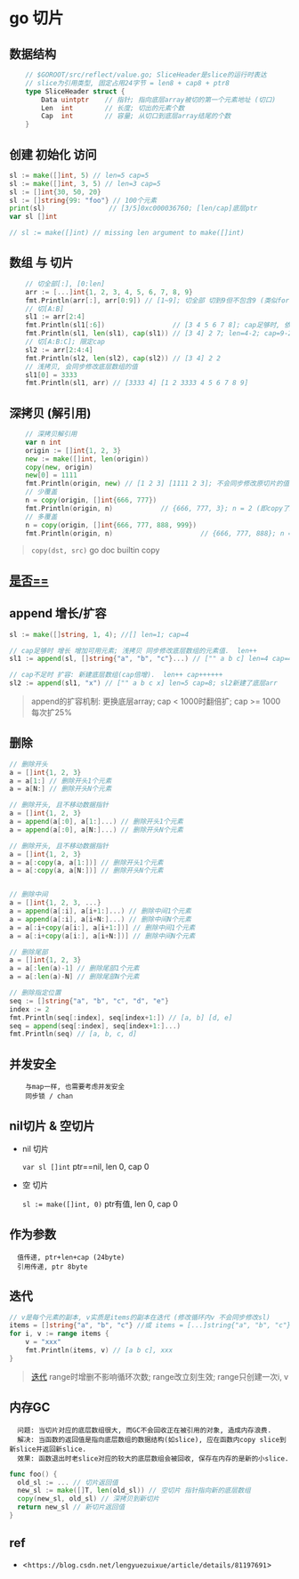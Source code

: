 # go 切片

## 数据结构

```go
    // $GOROOT/src/reflect/value.go; SliceHeader是slice的运行时表达
    // slice为引用类型, 固定占用24字节 = len8 + cap8 + ptr8
    type SliceHeader struct {
        Data uintptr    // 指针; 指向底层array被切的第一个元素地址 (切口)
        Len  int        // 长度; 切出的元素个数
        Cap  int        // 容量; 从切口到底层array结尾的个数
    }
```

## 创建 初始化 访问

```go
sl := make([]int, 5) // len=5 cap=5
sl := make([]int, 3, 5) // len=3 cap=5
sl := []int{30, 50, 20}
sl := []string{99: "foo"} // 100个元素
print(sl)                // [3/5]0xc000036760; [len/cap]底层ptr
var sl []int

// sl := make([]int) // missing len argument to make([]int)
```

## 数组 与 切片

```go
	// 切全部[:], [0:len]
	arr := [...]int{1, 2, 3, 4, 5, 6, 7, 8, 9}
	fmt.Println(arr[:], arr[0:9]) // [1~9]; 切全部 切到9但不包含9 (类似for i=0; i<len(); i++)
	// 切[A:B]
	sl1 := arr[2:4]
	fmt.Println(sl1[:6])                 // [3 4 5 6 7 8]; cap足够时, 依然能切到(:4)后面的元素
	fmt.Println(sl1, len(sl1), cap(sl1)) // [3 4] 2 7; len=4-2; cap=9-2
	// 切[A:B:C]; 限定cap
	sl2 := arr[2:4:4]
	fmt.Println(sl2, len(sl2), cap(sl2)) // [3 4] 2 2
	// 浅拷贝, 会同步修改底层数组的值
	sl1[0] = 3333
	fmt.Println(sl1, arr) // [3333 4] [1 2 3333 4 5 6 7 8 9]
```

## 深拷贝 (解引用)

```go
	// 深拷贝解引用
	var n int
	origin := []int{1, 2, 3}
	new := make([]int, len(origin))
	copy(new, origin)
	new[0] = 1111
	fmt.Println(origin, new) // [1 2 3] [1111 2 3]; 不会同步修改原切片的值
	// 少覆盖
	n = copy(origin, []int{666, 777}) 
	fmt.Println(origin, n)            // {666, 777, 3}; n = 2 (即copy了2个值)
	// 多覆盖
	n = copy(origin, []int{666, 777, 888, 999})
	fmt.Println(origin, n)                      // {666, 777, 888}; n = 3 (即copy了3个值)
```

> `copy(dst, src)` go doc builtin copy

## [是否==](go-type-compare.md#slice)

## append 增长/扩容

```go
sl := make([]string, 1, 4); //[] len=1; cap=4

// cap足够时 增长 增加可用元素; 浅拷贝 同步修改底层数组的元素值.  len++
sl1 := append(sl, []string{"a", "b", "c"}...) // ["" a b c] len=4 cap=4; sl&sl1共享底层arr

// cap不足时 扩容: 新建底层数组(cap倍增).  len++ cap++++++
sl2 := append(sl1, "x") // ["" a b c x] len=5 cap=8; sl2新建了底层arr
```

> append的扩容机制: 更换底层array; cap < 1000时翻倍扩;  cap >= 1000 每次扩25%

## 删除

```go
// 删除开头
a = []int{1, 2, 3}
a = a[1:] // 删除开头1个元素
a = a[N:] // 删除开头N个元素

// 删除开头, 且不移动数据指针
a = []int{1, 2, 3}
a = append(a[:0], a[1:]...) // 删除开头1个元素
a = append(a[:0], a[N:]...) // 删除开头N个元素

// 删除开头, 且不移动数据指针
a = []int{1, 2, 3}
a = a[:copy(a, a[1:])] // 删除开头1个元素
a = a[:copy(a, a[N:])] // 删除开头N个元素


// 删除中间
a = []int{1, 2, 3, ...}
a = append(a[:i], a[i+1:]...) // 删除中间1个元素
a = append(a[:i], a[i+N:]...) // 删除中间N个元素
a = a[:i+copy(a[i:], a[i+1:])] // 删除中间1个元素
a = a[:i+copy(a[i:], a[i+N:])] // 删除中间N个元素

// 删除尾部
a = []int{1, 2, 3}
a = a[:len(a)-1] // 删除尾部1个元素
a = a[:len(a)-N] // 删除尾部N个元素

// 删除指定位置
seq := []string{"a", "b", "c", "d", "e"}
index := 2
fmt.Println(seq[:index], seq[index+1:]) // [a, b] [d, e]
seq = append(seq[:index], seq[index+1:]...)
fmt.Println(seq) // [a, b, c, d]
```

## 并发安全

        与map一样, 也需要考虑并发安全
        同步锁 / chan

## nil切片 & 空切片

- nil 切片

    `var sl []int`  ptr==nil, len 0, cap 0  

- 空 切片

    `sl := make([]int, 0)` ptr有值, len 0, cap 0

## 作为参数

      值传递, ptr+len+cap (24byte)
      引用传递, ptr 8byte

## 迭代

```go
// v是每个元素的副本, v实质是items的副本在迭代 (修改循环内v 不会同步修改sl)
items = []string{"a", "b", "c"} //或 items = [...]string{"a", "b", "c"}
for i, v := range items {
    v = "xxx"
    fmt.Println(items, v) // [a b c], xxx
}
```

> [迭代](src/go/basic/range_test.go) range时增删不影响循环次数; range改立刻生效; range只创建一次i, v

## 内存GC

      问题: 当切片对应的底层数组很大, 而GC不会回收正在被引用的对象, 造成内存浪费.  
      解决: 当函数的返回值是指向底层数组的数据结构(如slice), 应在函数内copy slice到新slice并返回新slice.
      效果: 函数退出时老slice对应的较大的底层数组会被回收, 保存在内存的是新的小slice.

```go
func foo() {
  old_sl := ... // 切片返回值
  new_sl := make([]T, len(old_sl)) // 空切片 指针指向新的底层数组
  copy(new_sl, old_sl) // 深拷贝到新切片
  return new_sl // 新切片返回值
}
```

## ref

- <`https://blog.csdn.net/lengyuezuixue/article/details/81197691`>
